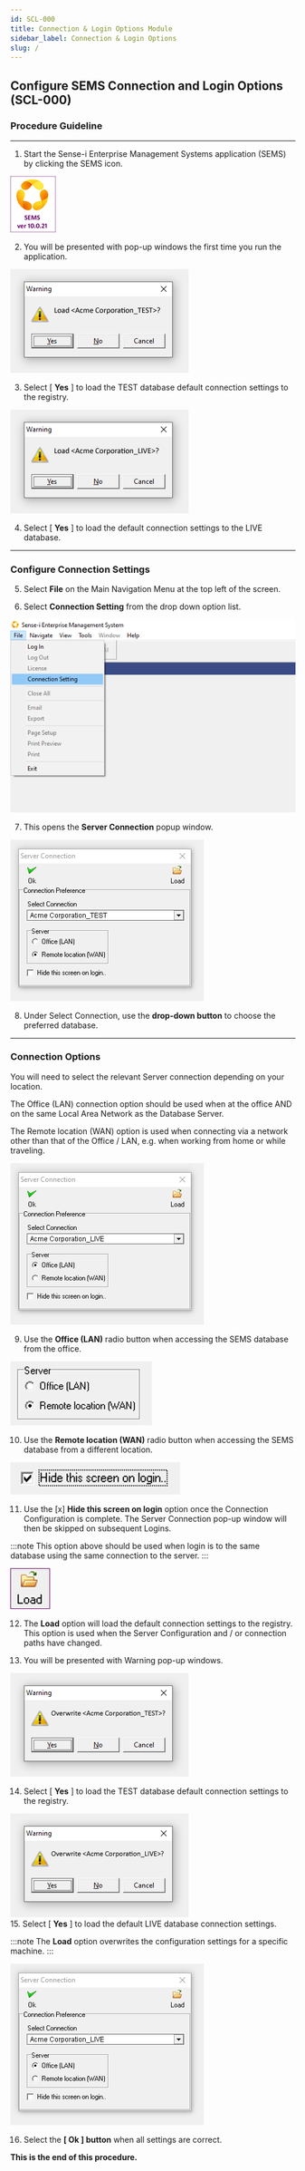 ```yaml
---
id: SCL-000
title: Connection & Login Options Module
sidebar_label: Connection & Login Options
slug: /
---
```


## Configure SEMS Connection and Login Options (SCL-000)
### Procedure Guideline
___

1.  Start the Sense-i Enterprise Management Systems application (SEMS) by clicking the SEMS icon.

![Psuedo_icon2](../static/img/docs/scl-000/00log_image1.png)   

2.  You will be presented with pop-up windows the first time you run the application.  

![Warning_Load02](../static/img/docs/scl-000/00log_image2.png)  
  
3.  Select [ **Yes** ] to load the TEST database default connection settings to the registry.  

![Warning_Load01](../static/img/docs/scl-000/00log_image3.png)  

4.  Select [ **Yes** ] to load the default connection settings to the LIVE database.  
___
### Configure Connection Settings  

5.  Select **File** on the Main Navigation Menu at the top left of the screen.  

6.  Select **Connection Setting** from the drop down option list.  

![SEMS_02_ConnectionSetting](../static/img/docs/scl-000/00log_image4.png)  

7.  This opens the **Server Connection** popup window.  

![Connection-Server-01](../static/img/docs/scl-000/00log_image5.png)  

8.  Under Select Connection, use the **drop-down button** to choose the preferred database.  
___
### Connection Options

You will need to select the relevant Server connection depending on your location.  

The Office (LAN) connection option should be used when at the office AND on the same Local Area Network as the Database Server.  

The Remote location (WAN) option is used when connecting via a network other than that of the Office / LAN, e.g. when working from home or while traveling.  

![Office-Connection02](../static/img/docs/scl-000/00log_image6.png)  

9.  Use the **Office (LAN)** radio button when accessing the SEMS database from the office.

![Remote02](../static/img/docs/scl-000/00log_image7.png)

10. Use the **Remote location (WAN)** radio button when accessing the SEMS database from a different location.  

![Hide02](../static/img/docs/scl-000/00log_image8.png)  

11. Use the [x] **Hide this screen on login** option once the Connection Configuration is complete.
The Server Connection pop-up window will then be skipped on subsequent Logins.  

:::note
This option above should be used when login is to the same database using the same connection to the server.
:::

![Load01](../static/img/docs/scl-000/00log_image9.png)  

12. The **Load** option will load the default connection settings to the registry.  
This option is used when the Server Configuration and / or connection paths have changed.

13. You will be presented with Warning pop-up windows.  

![Warning_Overwrite01](../static/img/docs/scl-000/00log_image10.png)  

14. Select [ **Yes** ] to load the TEST database default connection settings to the registry.  

![Warning_Overwrite02](../static/img/docs/scl-000/00log_image11.png)  
15. Select [ **Yes** ] to load the default LIVE database connection settings.  

:::note
The **Load** option overwrites the configuration settings for a specific machine.
:::

![Office-Connection02](../static/img/docs/scl-000/00log_image6.png)

16. Select the **[ Ok ] button** when all settings are correct.  

**This is the end of this procedure.**


